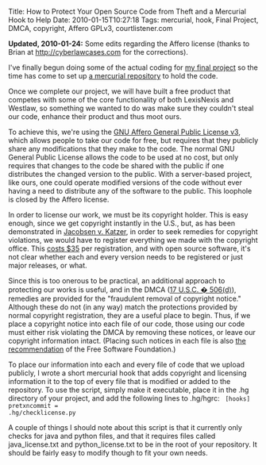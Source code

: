 Title: How to Protect Your Open Source Code from Theft and a Mercurial Hook to Help
Date: 2010-01-15T10:27:18
Tags: mercurial, hook, Final Project, DMCA, copyright, Affero GPLv3, courtlistener.com


<strong>Updated, 2010-01-24:</strong> Some edits regarding the Affero license (thanks to Brian at <a href="http://cyberlawcases.com/" target="_blank">http://cyberlawcases.com</a> for the corrections).

I've finally begun doing some of the actual coding for <a href="http://www.ischool.berkeley.edu/programs/masters/projects/2010/judicialnlp" target="_blank">my final project</a> so the time has come to set up <a href="http://bitbucket.org/mlissner/legal-current-awareness/" target="_blank">a mercurial repository</a> to hold the code.

Once we complete our project, we will have built a free product that competes with some of the core functionality of both LexisNexis and Westlaw, so something we wanted to do was make sure they couldn't steal our code, enhance their product and thus moot ours.

To achieve this, we're using the <a href="http://www.gnu.org/licenses/agpl.html" target="_blank">GNU Affero General Public License v3</a>, which allows people to take our code for free, but requires that they publicly share any modifications that they make to the code. The normal GNU General Public License allows the code to be used at no cost, but only requires that changes to the code be shared with the public if one distributes the changed version to the public. With a server-based project, like ours, one could operate modified versions of the code without ever having a need to distribute any of the software to the public. This loophole is closed by the Affero license.

In order to license our work, we must be its copyright holder. This is easy enough, since we get copyright instantly in the U.S., but, as has been demonstrated in <a href="http://en.wikipedia.org/wiki/Jacobsen_v._Katzer" target="_blank">Jacobsen v. Katzer</a>, in order to seek remedies for copyright violations, we would have to register everything we made with the copyright office. This <a href="http://www.copyright.gov/docs/fees.html" target="_blank">costs $35</a> per registration, and with open source software, it's not clear whether each and every version needs to be registered or just major releases, or what. 

Since this is too onerous to be practical, an additional approach to protecting our works is useful, and in the DMCA (<a href="http://www.copyright.gov/title17/92chap5.html#506" target="_blank">17 U.S.C. � 506(d)</a>), remedies are provided for the "fraudulent removal of copyright notice." Although these do not (in any way) match the protections provided by normal copyright registration, they are a useful place to begin. Thus, if we place a copyright notice into each file of our code, those using our code must either risk violating the DMCA by removing these notices, or leave our copyright information intact. (Placing such notices in each file is also <a href="http://www.fsf.org/licensing/licenses/gpl-howto.html" target="_blank">the recommendation</a> of the Free Software Foundation.)

To place our information into each and every file of code that we upload publicly, I wrote a short mercurial hook that  adds copyright and licensing information it to the top of every file that is modified or added to the repository. To use the script, simply make it executable, place it in the .hg directory of your project, and add the following lines to .hg/hgrc:
<code lang="text">
[hooks]
pretxncommit = .hg/checklicense.py
</code>

A couple of things I should note about this script is that it currently only checks for java and python files, and that it requires files called java_license.txt and python_license.txt to be in the root of your repository. It should be fairly easy to modify though to fit your own needs.
